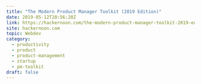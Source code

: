 ```yaml
---
title: "The Modern Product Manager Toolkit (2019 Edition)"
date: 2019-05-12T20:56:20Z
link: https://hackernoon.com/the-modern-product-manager-toolkit-2019-edition-fb8023ce02a2?source=rss----3a8144eabfe3---4&utm_medium=RSS&utm_source=hune
site: hackernoon.com
topic: Webdev
category:
  - productivity
  - product
  - product-management
  - startup
  - pm-toolkit
draft: false
---
```

